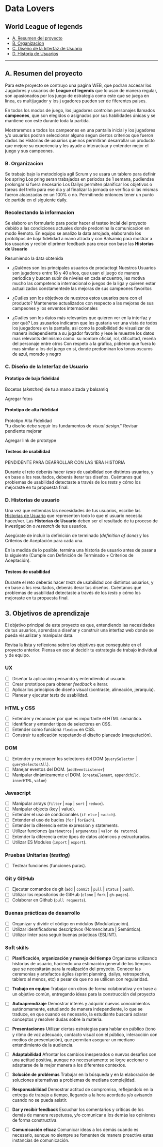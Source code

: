 # Data Lovers

## World League of legends

* [A. Resumen del proyecto](#A-resumen-del-proyecto)
* [B. Organizacion](#B-organizacion)
* [C. Diseño de la Interfaz de Usuario](#C-diseño-de-la-interfaz-de-usuario)
* [D. Historia de Usuarios](#D-historia-de-usuarios)


***
## A. Resumen del proyecto

Para este proyecto se contruyo una pagina WEB, que podran accesar los Jugadores y 
usuarios de  **League of legends** que lo usan de manera regular, son apasionados 
por los juego de estrategia como este que se juega en línea, es multijugador y los j
ugadores pueden ser de fiferentes paises. 

En todos los modos de juego, los jugadores controlan personajes llamados **campeones**, 
que son elegidos o asignados por sus habilidades únicas y se mantiene con este durante 
toda la partida. 

Mostraremos a todos los campeones en una pantalla inicial y los jugadores y/o 
usuarios podran seleccionar alguno segun ciertos criterios que fueron dados 
las Historias de usuarios que nos permitiran desarrollar un producto que mejore
su experiencia y les ayude a interactuar y entender mejor el juego y sus campeones.

### B. Organizacion

Se trabajo bajo la metodologia agil Scrum y se usara un tablero para definir los spring
Los pring seran trabajados en periodos de 1 semana, pudiendse prolongar si fuera necesario
Los Dailys permiten planificar los objetivos o tareas del trello para ese dia y al finalizar 
la jornada se verifica si las mismas fueron alcanzadas en un 100% o no. Permitinedo entonces 
tener un punto de partida en el siguiente daily.

### Recolectando la informacion

Se elaboro un formulario para poder hacer el testeo incial del proyecto debido a las condiciones 
actuales donde predomina la comunicacion en modo Remoto. En equipo se analizo la data arrojada, 
elaborando los prototipos de baja fidelidad a mano alzada y con Balsamiq para mostrar a los 
usuarios y recibir el primer feedback para crear con base las **Historias de Usuario**

Resumiendo la data obtenida
* ¿Quiénes son los principales usuarios de productogt
Nuestros Usuarios son jugadores entre 18 y 40 años, que usan el juego de manera periodica y buscan 
subir de niveles en cada encuentro, les motiva mucho las competencia internacional o juegos de la liga
y quieren estar actualizados constamentede las mejoras de sus campeones favoritos

* ¿Cuáles son los objetivos de nuestros estos usuarios para  con el producto?
Mantenerse actualizados con respecto a las mejoras de sus campeones y los enventos internacionales

* ¿Cuáles son los datos más relevantes que quieren ver en la interfaz y por qué?
Los ususarios indicaron que les gustaria ver una vista de todos los juegadores en la pantalla, asi como
la posibilidad de visualizar de manera independiente a su jugador favorito y lese le muestre los datos 
mas relevants del mismo como: su nombre oficial, rol, dificultad, reseña del personaje entre otros
Con respeto a la grafica, pidieron que fuera lo mas similar a los del juego en si, donde predominan los 
tonos oscuros de azul, morado y negro


### C. Diseño de la Interfaz de Usuario

#### Prototipo de baja fidelidad

Bocetos (_sketches_) de tu a mano alzada y balsamiq 

Agregar fotos

#### Prototipo de alta fidelidad

Prototipo Alta Fidelidad  
"tu diseño debe seguir los fundamentos de _visual design_."  Revisar pendiente mejorar

Agregar link de prototype

#### Testeos de usabilidad

PENDIDENTE PARA DEARROLLAR CON LAS 1ERA HISTORIA

Durante el reto deberás hacer _tests_ de usabilidad con distintos usuarios, y
en base a los resultados, deberás iterar tus diseños. Cuéntanos
qué problemas de usabilidad detectaste a través de los _tests_ y cómo los
mejoraste en tu propuesta final.

 ### D. Historias de usuario

Una vez que entiendas las necesidades de tus usuarios, escribe las [Historias
de Usuario](https://es.wikipedia.org/wiki/Historias_de_usuario) que representen
todo lo que el usuario necesita hacer/ver. Las **Historias de Usuario** deben
ser el resultado de tu proceso de investigación o _research_ de tus usuarios.

Asegúrate de incluir la definición de terminado (_definition of done_) y los
Criterios de Aceptación para cada una.

En la medida de lo posible, termina una historia de usuario antes de pasar
a la siguiente (Cumple con Definición de Terminado + Criterios de Aceptación).


#### Testeos de usabilidad

Durante el reto deberás hacer _tests_ de usabilidad con distintos usuarios, y
en base a los resultados, deberás iterar tus diseños. Cuéntanos
qué problemas de usabilidad detectaste a través de los _tests_ y cómo los
mejoraste en tu propuesta final.




## 3. Objetivos de aprendizaje

El objetivo principal de este proyecto es que, entendiendo las necesidades de
tus usuarios, aprendas a diseñar y construir una interfaz web donde se pueda
visualizar y manipular data.

Revisa la lista y reflexiona sobre los objetivos que conseguiste en el
proyecto anterior. Piensa en eso al decidir tu estrategia de trabajo individual
y de equipo.

### UX

- [ ] Diseñar la aplicación pensando y entendiendo al usuario.
- [ ] Crear prototipos para obtener _feedback_ e iterar.
- [ ] Aplicar los principios de diseño visual (contraste, alineación, jerarquía).
- [ ] Planear y ejecutar _tests_ de usabilidad.

### HTML y CSS

- [ ] Entender y reconocer por qué es importante el HTML semántico.
- [ ] Identificar y entender tipos de selectores en CSS.
- [ ] Entender como funciona `flexbox` en CSS.
- [ ] Construir tu aplicación respetando el diseño planeado (maquetación).

### DOM

- [ ] Entender y reconocer los selectores del DOM (`querySelector` | `querySelectorAll`).
- [ ] Manejar eventos del DOM. (`addEventListener`)
- [ ] Manipular dinámicamente el DOM. (`createElement`, `appendchild`, `innerHTML`, `value`)

### Javascript

- [ ] Manipular arrays (`filter` | `map` | `sort` | `reduce`).
- [ ] Manipular objects (key | value).
- [ ] Entender el uso de condicionales (`if-else` | `switch`).
- [ ] Entender el uso de bucles (`for` | `forEach`).
- [ ] Entender la diferencia entre expression y statements.
- [ ] Utilizar funciones (`parámetros` | `argumentos` | `valor de retorno`).
- [ ] Entender la diferencia entre tipos de datos atómicos y estructurados.
- [ ] Utilizar ES Modules (`import` | `export`).

### Pruebas Unitarias (_testing_)
- [ ] Testear funciones (funciones puras).

### Git y GitHub
- [ ] Ejecutar comandos de git (`add` | `commit` | `pull` | `status` | `push`).
- [ ] Utilizar los repositorios de GitHub (`clone` | `fork` | `gh-pages`).
- [ ] Colaborar en Github (`pull requests`).

### Buenas prácticas de desarrollo
- [ ] Organizar y dividir el código en módulos (Modularización).
- [ ] Utilizar identificadores descriptivos (Nomenclatura | Semántica).
- [ ] Utilizar linter para seguir buenas prácticas (ESLINT).

### Soft skills
- [ ] **Planificación, organización y manejo del tiempo** Organizarse utilizando historias de usuario, haciendo una estimación general de los tiempos que se necesitarán para la realización del proyecto. Conocer las ceremonias y artefactos ágiles (sprint planning, dailys, retrospectiva, tablero al menos, etc) a pesar de que no se utilicen con regularidad.

- [ ] **Trabajo en equipo** Trabajar con otros de forma colaborativa y en base a un objetivo común, entregando ideas para la construcción del proyecto

- [ ] **Autoaprendizaje** Demostrar interés y adquirir nuevos conocimientos autónomamente, estudiando de manera independiente, lo que se traduce, en que cuando es necesario, la estudiante buscará aclarar conceptos y resolver dudas sobre la materia.

- [ ] **Presentaciones** Utilizar ciertas estrategias para hablar en público (tono y ritmo de voz adecuado, contacto visual con el público, interacción con medios de presentación), que permitan asegurar un mediano entendimiento de la audiencia.

- [ ] **Adaptabilidad** Afrontar los cambios inesperados o nuevos desafíos con una actitud positiva, aunque no necesariamente se logre accionar o adaptarse de la mejor manera a los diferentes contextos.

- [ ] **Solución de problemas** Trabajar en la búsqueda y en la elaboración de soluciones alternativas a problemas de mediana complejidad.

- [ ] **Responsabilidad** Demostrar actitud de compromiso, reflejandolo en la entrega de trabajo a tiempo, llegando a la hora acordada y/o avisando cuando no se pueda asistir.

- [ ] **Dar y recibir feedback** Escuchar los comentarios y críticas de los demás de manera respetuosa, y/o comunicar a los demás las opiniones de forma constructiva.

- [ ] **Comunicación eficaz** Comunicar ideas a los demás cuando es necesario, aunque no siempre se fomenten de manera proactiva estas instancias de comunicación.
